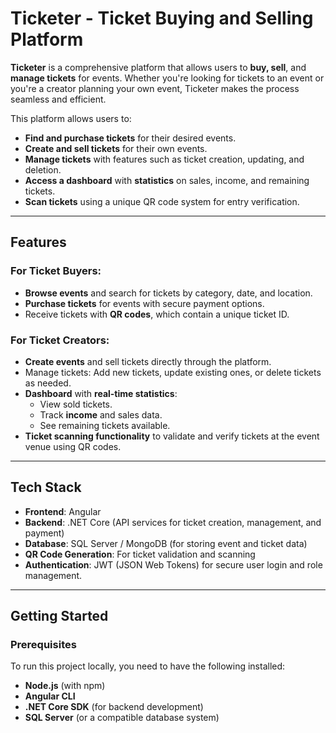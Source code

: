 # Ticketer - Ticket Buying and Selling Platform

**Ticketer** is a comprehensive platform that allows users to **buy, sell**, and **manage tickets** for events. Whether you're looking for tickets to an event or you're a creator planning your own event, Ticketer makes the process seamless and efficient.

This platform allows users to:
- **Find and purchase tickets** for their desired events.
- **Create and sell tickets** for their own events.
- **Manage tickets** with features such as ticket creation, updating, and deletion.
- **Access a dashboard** with **statistics** on sales, income, and remaining tickets.
- **Scan tickets** using a unique QR code system for entry verification.

---

## Features

### For Ticket Buyers:
- **Browse events** and search for tickets by category, date, and location.
- **Purchase tickets** for events with secure payment options.
- Receive tickets with **QR codes**, which contain a unique ticket ID.

### For Ticket Creators:
- **Create events** and sell tickets directly through the platform.
- Manage tickets: Add new tickets, update existing ones, or delete tickets as needed.
- **Dashboard** with **real-time statistics**:
  - View sold tickets.
  - Track **income** and sales data.
  - See remaining tickets available.
- **Ticket scanning functionality** to validate and verify tickets at the event venue using QR codes.

---

## Tech Stack

- **Frontend**: Angular
- **Backend**: .NET Core (API services for ticket creation, management, and payment)
- **Database**: SQL Server / MongoDB (for storing event and ticket data)
- **QR Code Generation**: For ticket validation and scanning
- **Authentication**: JWT (JSON Web Tokens) for secure user login and role management.

---

## Getting Started

### Prerequisites

To run this project locally, you need to have the following installed:
- **Node.js** (with npm)
- **Angular CLI**
- **.NET Core SDK** (for backend development)
- **SQL Server** (or a compatible database system)
